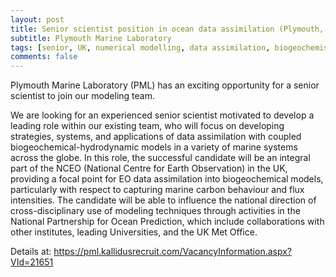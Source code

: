 ```yaml
---
layout: post
title: Senior scientist position in ocean data assimilation (Plymouth, UK)
subtitle: Plymouth Marine Laboratory
tags: [senior, UK, numerical modelling, data assimilation, biogeochemistry]
comments: false
---
```

Plymouth Marine Laboratory (PML) has an exciting opportunity for a senior scientist to join our modeling team.

 

We are looking for an experienced senior scientist motivated to develop a leading role within our existing team, who will focus on developing strategies, systems, and applications of data assimilation with coupled biogeochemical-hydrodynamic models in a variety of marine systems across the globe. In this role, the successful candidate will be an integral part of the NCEO (National Centre for Earth Observation) in the UK, providing a focal point for EO data assimilation into biogeochemical models, particularly with respect to capturing marine carbon behaviour and flux intensities. The candidate will be able to influence the national direction of cross-disciplinary use of modeling techniques through activities in the National Partnership for Ocean Prediction, which include collaborations with other institutes, leading Universities, and the UK Met Office.

 

Details at: https://pml.kallidusrecruit.com/VacancyInformation.aspx?VId=21651
